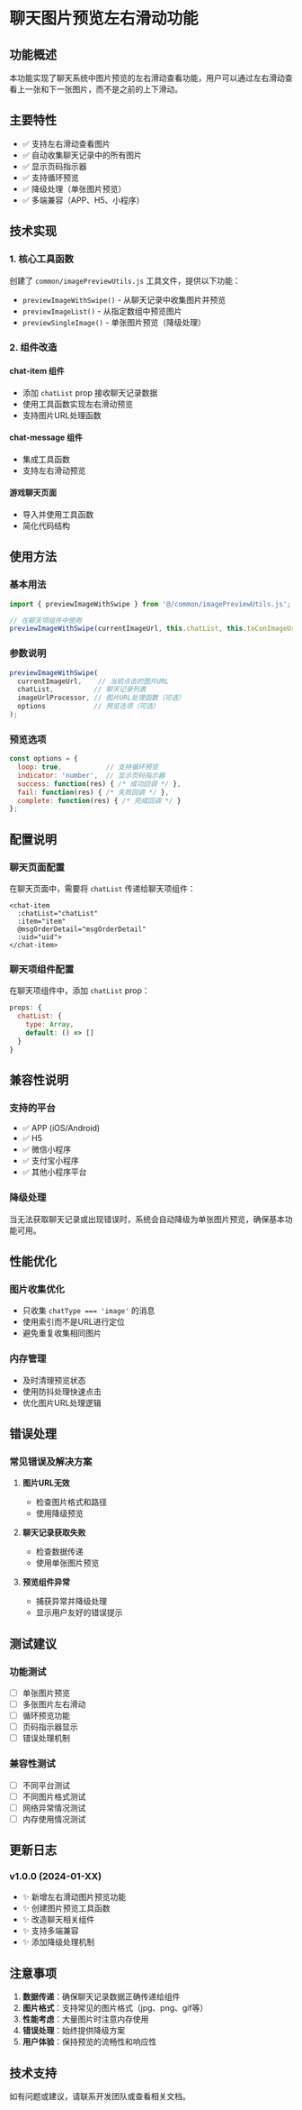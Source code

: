 # 聊天图片预览左右滑动功能

## 功能概述

本功能实现了聊天系统中图片预览的左右滑动查看功能，用户可以通过左右滑动查看上一张和下一张图片，而不是之前的上下滑动。

## 主要特性

- ✅ 支持左右滑动查看图片
- ✅ 自动收集聊天记录中的所有图片
- ✅ 显示页码指示器
- ✅ 支持循环预览
- ✅ 降级处理（单张图片预览）
- ✅ 多端兼容（APP、H5、小程序）

## 技术实现

### 1. 核心工具函数

创建了 `common/imagePreviewUtils.js` 工具文件，提供以下功能：

- `previewImageWithSwipe()` - 从聊天记录中收集图片并预览
- `previewImageList()` - 从指定数组中预览图片
- `previewSingleImage()` - 单张图片预览（降级处理）

### 2. 组件改造

#### chat-item 组件
- 添加 `chatList` prop 接收聊天记录数据
- 使用工具函数实现左右滑动预览
- 支持图片URL处理函数

#### chat-message 组件
- 集成工具函数
- 支持左右滑动预览

#### 游戏聊天页面
- 导入并使用工具函数
- 简化代码结构

## 使用方法

### 基本用法

```javascript
import { previewImageWithSwipe } from '@/common/imagePreviewUtils.js';

// 在聊天项组件中使用
previewImageWithSwipe(currentImageUrl, this.chatList, this.toConImageUrl);
```

### 参数说明

```javascript
previewImageWithSwipe(
  currentImageUrl,    // 当前点击的图片URL
  chatList,          // 聊天记录列表
  imageUrlProcessor, // 图片URL处理函数（可选）
  options            // 预览选项（可选）
);
```

### 预览选项

```javascript
const options = {
  loop: true,           // 支持循环预览
  indicator: 'number',  // 显示页码指示器
  success: function(res) { /* 成功回调 */ },
  fail: function(res) { /* 失败回调 */ },
  complete: function(res) { /* 完成回调 */ }
};
```

## 配置说明

### 聊天页面配置

在聊天页面中，需要将 `chatList` 传递给聊天项组件：

```vue
<chat-item 
  :chatList="chatList"
  :item="item"
  @msgOrderDetail="msgOrderDetail"
  :uid="uid">
</chat-item>
```

### 聊天项组件配置

在聊天项组件中，添加 `chatList` prop：

```javascript
props: {
  chatList: {
    type: Array,
    default: () => []
  }
}
```

## 兼容性说明

### 支持的平台
- ✅ APP (iOS/Android)
- ✅ H5
- ✅ 微信小程序
- ✅ 支付宝小程序
- ✅ 其他小程序平台

### 降级处理
当无法获取聊天记录或出现错误时，系统会自动降级为单张图片预览，确保基本功能可用。

## 性能优化

### 图片收集优化
- 只收集 `chatType === 'image'` 的消息
- 使用索引而不是URL进行定位
- 避免重复收集相同图片

### 内存管理
- 及时清理预览状态
- 使用防抖处理快速点击
- 优化图片URL处理逻辑

## 错误处理

### 常见错误及解决方案

1. **图片URL无效**
   - 检查图片格式和路径
   - 使用降级预览

2. **聊天记录获取失败**
   - 检查数据传递
   - 使用单张图片预览

3. **预览组件异常**
   - 捕获异常并降级处理
   - 显示用户友好的错误提示

## 测试建议

### 功能测试
- [ ] 单张图片预览
- [ ] 多张图片左右滑动
- [ ] 循环预览功能
- [ ] 页码指示器显示
- [ ] 错误处理机制

### 兼容性测试
- [ ] 不同平台测试
- [ ] 不同图片格式测试
- [ ] 网络异常情况测试
- [ ] 内存使用情况测试

## 更新日志

### v1.0.0 (2024-01-XX)
- ✨ 新增左右滑动图片预览功能
- ✨ 创建图片预览工具函数
- ✨ 改造聊天相关组件
- ✨ 支持多端兼容
- ✨ 添加降级处理机制

## 注意事项

1. **数据传递**：确保聊天记录数据正确传递给组件
2. **图片格式**：支持常见的图片格式（jpg、png、gif等）
3. **性能考虑**：大量图片时注意内存使用
4. **错误处理**：始终提供降级方案
5. **用户体验**：保持预览的流畅性和响应性

## 技术支持

如有问题或建议，请联系开发团队或查看相关文档。
